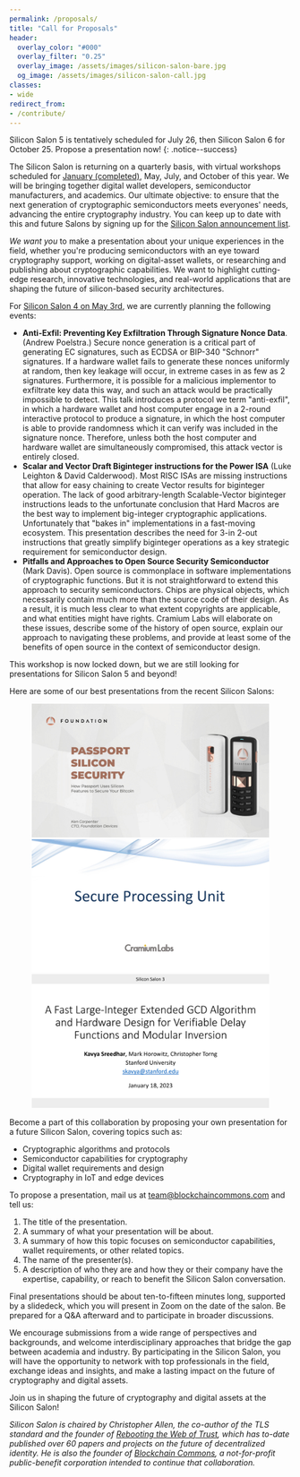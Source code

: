 ```yaml
---
permalink: /proposals/
title: "Call for Proposals"
header:
  overlay_color: "#000"
  overlay_filter: "0.25"
  overlay_image: /assets/images/silicon-salon-bare.jpg
  og_image: /assets/images/silicon-salon-call.jpg
classes:
- wide
redirect_from:
- /contribute/
---
```


Silicon Salon 5 is tentatively scheduled for July 26, then Silicon Salon 6 for October 25. Propose a presentation now!
{: .notice--success}

The Silicon Salon is returning on a quarterly basis, with virtual workshops scheduled for [January (completed)](https://www.siliconsalon.info/salon3/), May, July, and October of this year. We will be bringing together digital wallet developers, semiconductor manufacturers, and academics. Our ultimate objective: to ensure that the next generation of cryptographic semiconductors meets everyones' needs, advancing the entire cryptography industry. You can keep up to date with this and future Salons by signing up for the [Silicon Salon announcement list](/subscribe/).

_We want you_ to make a presentation about your unique experiences in the field, whether you're producing semiconductors with an eye toward cryptography support, working on digital-asset wallets, or researching and publishing about cryptographic capabilities. We want to highlight cutting-edge research, innovative technologies, and real-world applications that are shaping the future of silicon-based security architectures. 

For [Silicon Salon 4 on May 3rd](https://www.eventbrite.com/e/silicon-salon-4-tickets-558196208887), we are currently planning the following events:

* **Anti-Exfil: Preventing Key Exfiltration Through Signature Nonce Data**. (Andrew Poelstra.) Secure nonce generation is a critical part of generating EC signatures, such as ECDSA or BIP-340 "Schnorr" signatures. If a hardware wallet fails to generate these nonces uniformly at random, then key leakage will occur, in extreme cases in as few as 2 signatures. Furthermore, it is possible for a malicious implementor to exfiltrate key data this way, and such an attack would be practically impossible to detect. This talk introduces a protocol we term "anti-exfil", in which a hardware wallet and host computer engage in a 2-round interactive protocol to produce a signature, in which the host computer is able to provide randomness which it can verify was included in the signature nonce. Therefore, unless both the host computer and hardware wallet are simultaneously compromised, this attack vector is entirely closed.
* **Scalar and Vector Draft Biginteger instructions for the Power ISA** (Luke Leighton & David Calderwood). Most RISC ISAs are missing instructions that allow for easy chaining to create Vector results for biginteger operation. The lack of good arbitrary-length Scalable-Vector biginteger instructions leads to the unfortunate conclusion that Hard Macros are the best way to implement big-integer cryptographic applications. Unfortunately that "bakes in" implementations in a fast-moving ecosystem. This presentation describes the need for 3-in 2-out instructions that greatly simplify biginteger operations as a key strategic requirement for semiconductor design.
* **Pitfalls and Approaches to Open Source Security Semiconductor** (Mark Davis). Open source is commonplace in software implementations of cryptographic functions.  But it is not straightforward to extend this approach to security semiconductors.   Chips are physical objects, which necessarily contain much more than the source code of their design.   As a result, it is much less clear to what extent copyrights are applicable, and what entities might have rights. Cramium Labs will elaborate on these issues, describe some of the history of open source,  explain our approach to navigating these problems, and provide at least some of the benefits of open source in the context of semiconductor design. 

This workshop is now locked down, but we are still looking for presentations for Silicon Salon 5 and beyond!

Here are some of our best presentations from the recent Silicon Salons:

<figure class="third">
  <a href="https://www.youtube.com/watch?v=ZCZ_dwui-X0"><img src="/assets/silicon-salon-2/presentations/foundation-presentation.jpg"></a>
  <a href="https://www.youtube.com/watch?v=r4PxckECvpo"><img src="/assets/silicon-salon-3/presentations/cramium-presentation.jpg"></a>
  <a href="https://www.youtube.com/watch?v=liMA-8zmu1E"><img src="/assets/silicon-salon-3/presentations/sreedhar-presentation.jpg"></a>
</figure>

Become a part of this collaboration by proposing your own presentation for a future Silicon Salon, covering topics such as:

* Cryptographic algorithms and protocols
* Semiconductor capabilities for cryptography
* Digital wallet requirements and design
* Cryptography in IoT and edge devices

To propose a presentation, mail us at [team@blockchaincommons.com](mailto:team@blockchaincommons.com) and tell us:

1. The title of the presentation.
2. A summary of what your presentation will be about.
3. A summary of how this topic focuses on semiconductor capabilities, wallet requirements, or other related topics.
4. The name of the presenter(s). 
5. A description of who they are and how they or their company have the expertise, capability, or reach to benefit the Silicon Salon conversation.

Final presentations should be about ten-to-fifteen minutes long, supported by a slidedeck, which you will present in Zoom on the date of the salon. Be prepared for a Q&A afterward and to participate in broader discussions.

We encourage submissions from a wide range of perspectives and backgrounds, and welcome interdisciplinary approaches that bridge the gap between academia and industry. By participating in the Silicon Salon, you will have the opportunity to network with top professionals in the field, exchange ideas and insights, and make a lasting impact on the future of cryptography and digital assets.

Join us in shaping the future of cryptography and digital assets at the Silicon Salon!

_Silicon Salon is chaired by Christopher Allen, the co-author of the TLS standard and the founder of [Rebooting the Web of Trust](https://www.weboftrust.info/), which has to-date published over 60 papers and projects on the future of decentralized identity. He is also the founder of [Blockchain Commons](https://www.blockchaincommons.com/), a not-for-profit public-benefit corporation intended to continue that collaboration._
